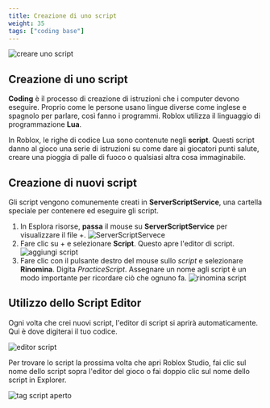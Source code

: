 ```yaml
---
title: Creazione di uno script
weight: 35
tags: ["coding base"] 
---
```


![creare uno script](createAScript_hero.jpg)

## Creazione di uno script

**Coding** è il processo di creazione di istruzioni che i computer devono eseguire. Proprio come le persone usano lingue diverse come inglese e spagnolo per parlare, così fanno i programmi. Roblox utilizza il linguaggio di programmazione **Lua**.

In Roblox, le righe di codice Lua sono contenute negli **script**. Questi script danno al gioco una serie di istruzioni su come dare ai giocatori punti salute, creare una pioggia di palle di fuoco o qualsiasi altra cosa immaginabile.

## Creazione di nuovi script

Gli script vengono comunemente creati in **ServerScriptService**, una cartella speciale per contenere ed eseguire gli script.

1. In Esplora risorse, **passa** il mouse su **ServerScriptService** per visualizzare il file +.
![ServerScriptServece](ServerScriptServiceAddScript_2A_280x310.png)
1. Fare clic su + e selezionare **Script**. Questo apre l'editor di script.
![aggiungi script](AddScriptServerScriptService.jpg)
1. Fare clic con il pulsante destro del mouse sullo *script* e selezionare **Rinomina**. Digita *PracticeScript*. Assegnare un nome agli script è un modo importante per ricordare ciò che ognuno fa.
![rinomina script](PracticeScript.jpg)

## Utilizzo dello Script Editor

Ogni volta che crei nuovi script, l'editor di script si aprirà automaticamente. Qui è dove digiterai il tuo codice.

![editor script](ScriptEditorOpen.jpg)

Per trovare lo script la prossima volta che apri Roblox Studio, fai clic sul nome dello script sopra l'editor del gioco o fai doppio clic sul nome dello script in Explorer.

![tag script aperto](PracticeScript_WithGameScreen.jpg)